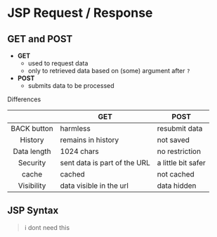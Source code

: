 # JSP Request / Response

## GET and POST

- **GET**
  - used to request data
  - only to retrieved data based on (some) argument after `?`
- **POST**
  - submits data to be processed

Differences

|             | **GET**                      | **POST**           |
|:-----------:|------------------------------|--------------------|
| BACK button | harmless                     | resubmit data      |
|   History   | remains in history           | not saved          |
| Data length | 1024 chars                   | no restriction     |
|  Security   | sent data is part of the URL | a little bit safer |
|    cache    | cached                       | not cached         |
| Visibility  | data visible in the url      | data hidden        |

## JSP Syntax

> i dont need this